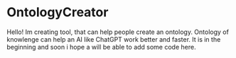 # OntologyCreator
Hello! Im creating tool, that can help people create an ontology. 
Ontology of knowlenge can help an AI like ChatGPT work better and faster.
It is in the beginning and soon i hope a will be able to add some code here.
